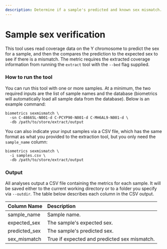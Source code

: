 ```yaml
---
description: Determine if a sample's predicted and known sex mismatch.
---
```


# Sample sex verification
This tool uses read coverage data on the Y chromosome to predict the sex for a sample, and then the compares the prediction to the expected sex to see if there is a mismatch. The metric requires the extracted coverage information from running the `extract` tool with the `--bed` flag supplied.

### How to run the tool
You can run this tool with one or more samples. At a minimum, the two required inputs are the list of sample names and the database (biometrics will automatically load all sample data from the database). Below is an example command:

```shell
biometrics sexmismatch \
  -sn C-48665L-N001-d C-PCYP90-N001-d C-MH6AL9-N001-d \
  -db /path/to/store/extract/output
```

You can also indicate your input samples via a CSV file, which has the same format as what you provided to the extraction tool, but you only need the `sample_name` column:

```shell
biometrics sexmismatch \
  -i samples.csv \
  -db /path/to/store/extract/output
```

### Output

All analyses output a CSV file containing the metrics for each sample. It will be saved either to the current working directory or to a folder you specify via `--outdir`. The table below describes each column in the CSV output.

| Column Name | Description |
| :--- | :--- |
| sample_name | Sample name. |
| expected_sex | The sample's expected sex. |
| predicted_sex | The sample's predicted sex. |
| sex_mismatch | True if expected and predicted sex mismatch. |
